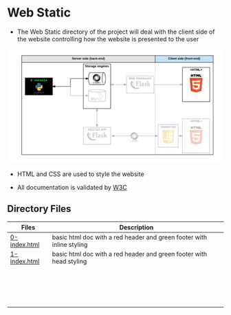 # Web Static

* The Web Static directory of the project will deal with the client side of the website controlling how the website is presented to the user

<p align="center">
<img width=500px src="img_src/diagram.png">
</p>

* HTML and CSS are used to style the website

* All documentation is validated by [W3C](https://validator.w3.org/)

## Directory Files

|Files|Description|
|-----|-----------|
| [0-index.html](0-index.html) | basic html doc with a red header and green footer with inline styling |
| [1-index.html](1-index.html) | basic html doc with a red header and green footer with head styling |
| []() |  |
| []() |  |
| []() |  |
| []() |  |
| []() |  |
| []() |  |
| []() |  |
| []() |  |
| []() |  |
| []() |  |
| []() |  |
| []() |  |
| []() |  |
| []() |  |
| []() |  |
| []() |  |
| []() |  |
| []() |  |
